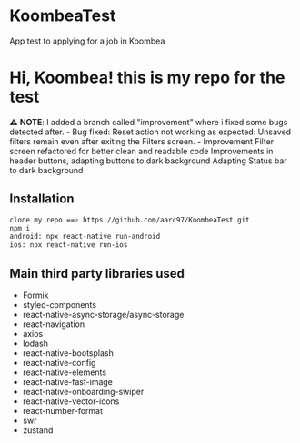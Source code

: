

# KoombeaTest
App test to applying for a job in Koombea

# Hi, Koombea! this is my repo for the test

⚠️ **NOTE**: I added a branch called "improvement" where i fixed some bugs detected after. 
    - Bug fixed: 
      Reset action not working as expected: Unsaved filters remain even after exiting the Filters screen.
    - Improvement
    Filter screen refactored for better clean and readable code
    Improvements in header buttons, adapting buttons to dark background
    Adapting Status bar to dark background 

## Installation

```sh
clone my repo ==> https://github.com/aarc97/KoombeaTest.git
npm i
android: npx react-native run-android
ios: npx react-native run-ios
```

## Main third party libraries used
- Formik
- styled-components
- react-native-async-storage/async-storage
- react-navigation
- axios
- lodash
- react-native-bootsplash
- react-native-config
- react-native-elements
- react-native-fast-image
- react-native-onboarding-swiper
- react-native-vector-icons
- react-number-format
- swr
- zustand
